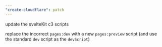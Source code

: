 ```yaml
---
"create-cloudflare": patch
---
```


update the svelteKit c3 scripts

replace the incorrect `pages:dev` with a new `pages:preview` script
(and use the standard `dev` script as the `devScript`)
